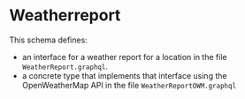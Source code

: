 # Weatherreport

This schema defines:
- an interface for a weather report for a location in the file `WeatherReport.graphql`. 
- a concrete type that implements that interface using the OpenWeatherMap API in the file `WeatherReportOWM.graphql`
